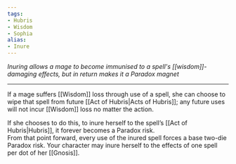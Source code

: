 ```yaml
---
tags:
- Hubris
- Wisdom
- Sophia
alias:
- Inure
---
```


_Inuring allows a mage to become immunised to a spell's [[wisdom]]-damaging effects, but in return makes it a Paradox magnet_

---

If a mage suffers [[Wisdom]] loss through use of a spell, she can choose to wipe that spell from future [[Act of Hubris|Acts of Hubris]]; any future uses will not incur [[Wisdom]] loss no matter the action. 

If she chooses to do this, to inure herself to the spell’s [[Act of Hubris|Hubris]], it forever becomes a Paradox risk.\
From that point forward, every use of the inured spell forces a base two-die Paradox risk. Your character may inure herself to the effects of one spell per dot of her [[Gnosis]].